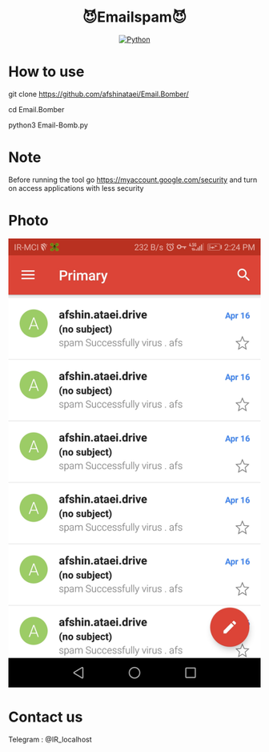 <p align="center">
  <h1 align="center">😈Emailspam😈</h1>
</p>


<p align="center">
  <a href="https://github.com/afshinataei/Email.Bomber/search?l=python">
    <img src="https://img.shields.io/badge/language-python-blue?color=FF69B4" alt="Python" />
  </a>
  </p>
  







# How to use

git clone https://github.com/afshinataei/Email.Bomber/

cd Email.Bomber

python3 Email-Bomb.py 

# Note 

Before running the tool go https://myaccount.google.com/security and turn on access applications with less security

# Photo 

![alt](screen.jpg)


# Contact us

Telegram : @IR_localhost

